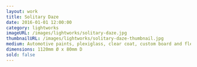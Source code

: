 ```yaml
---
layout: work
title: Solitary Daze
date: 2016-01-01 12:00:00
category: lightworks
imageURL: /images/lightworks/solitary-daze.jpg
thumbnailURL: /images/lightworks/solitary-daze-thumbnail.jpg
medium: Automotive paints, plexiglass, clear coat, custom board and flexi ply, LEDs, 24v power supply, electrical cable, 240v plug, micro controller
dimensions: 1120mm Ø x 80mm D
sold: false
---
```

